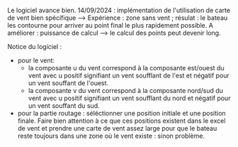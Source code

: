 Le logiciel avance bien.
14/09/2024 : implémentation de l'utilisation de carte de vent bien spécifique --> Expérience : zone sans vent ; résulat : le bateau les contourne pour arriver au point final le plus rapidement possible.
                                                                                  A améliorer : puissance de calcul --> le calcul des points peut devenir long.

Notice du logiciel : 
  - pour le vent:
    - la composante u du vent correspond à la composante est/ouest du vent avec u positif signifiant un vent soufflant de l'est et négatif pour un vent souffant de l'ouest.
    - la composante v du vent correspond à la composante nord/sud du vent avec u positif signifiant un vent soufflant du nord et négatif pour un vent souffant du sud.
  - pour la partie routage : séléctionner une position initiale et une position finale. Faire bien attention à ce que ces positions existent dans le excel de vent et prendre
    une carte de vent assez large pour que le bateau reste toujours dans une zone où le vent existe : sinon problème.
